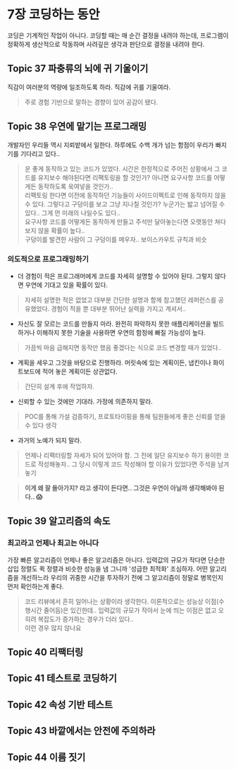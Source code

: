 # 7장 코딩하는 동안

코딩은 기계적인 작업이 아니다.
코딩할 때는 매 순간 결정을 내려야 하는데, 프로그램이 정확하게 생산적으로 작동하며 사려깊은 생각과 판단으로 결정을 내려야 한다.


## Topic 37 파충류의 뇌에 귀 기울이기

직감이 여러분의 역량에 일조하도록 하라.
직감에 귀를 기울여라.

> 주로 경험 기반으로 말하는 경향이 있어 공감이 됐다.

## Topic 38 우연에 맡기는 프로그래밍

개발자인 우리들 역시 지뢰밭에서 일한다.
하루에도 수백 개가 넘는 함점이 우리가 빠지기를 기다리고 있다..

> 운 좋게 동작하고 있는 코드가 있었다. 시간은 한정적으로 주어진 상황에서 그 코드를 유지보수 해야된다면 리팩토링을 할 것인가? 아니면 요구사항 코드를 어떻게든 동작하도록 욱여넣을 것인가..  
> 리팩토링 한다면 이전에 동작하던 기능들이 사이드이펙트로 인해 동작하지 않을 수 있다. 그렇다고 구덩이를 보고 그냥 지나칠 것인가? 누군가는 밟고 넘어질 수 있다.. 그게 먼 미래의 나일수도 있다..  
> 요구사항 코드를 어떻게든 동작하게 만들고 주석만 달아놓는다면 오랫동안 쳐다보지 않을 확률이 높다..  
> 구덩이를 발견한 사람이 그 구덩이를 메우자.. 보이스카우트 규칙과 비슷

### 의도적으로 프로그래밍하기
- 더 경험이 적은 프로그래머에게 코드를 자세히 설명할 수 있어야 된다. 그렇지 않다면 우연에 기대고 있을 확률이 있다.
> 자세히 설명한 적은 없었고 대부분 간단한 설명과 함께 참고했던 레퍼런스를 공유했었다. 경험이 적을 뿐 대부분 뛰어난 실력을 가지고 계셔서..
- 자신도 잘 모르는 코드를 만들지 마라. 완전히 파악하지 못한 애플리케이션을 빌드하거나 이해하지 못한 기술을 사용하면 우연의 함정에 빠질 가능성이 높다.
> 가끔씩 마음 급해지면 동작만 했음 좋겠다는 식으로 코드 변경할 때가 있었다..
- 계획을 세우고 그것을 바탕으로 진행하라. 머릿속에 있는 계획이든, 냅킨이나 화이트보드에 적어 놓은 계획이든 상관없다.
> 간단히 설계 후에 작업하자.
- 신뢰할 수 있는 것에만 기대라. 가정에 의존하지 말라.
> POC를 통해 가설 검증하기, 프로토타이핑을 통해 팀원들에게 좋은 신뢰를 얻을 수 있다 생각
- 과거의 노예가 되지 말라.
> 언제나 리팩터링할 자세가 되어 있어야 함. 그 전에 일단 유지보수 하기 용이한 코드로 작성해놓자.. 그 당시 이렇게 코드 작성해야 할 이유가 있었다면 주석을 남겨놓기


> **이게 왜 잘 돌아가지? 라고 생각이 든다면.. 그것은 우연이 아닐까 생각해봐야 된다.. 😱**


## Topic 39 알고리즘의 속도

### 최고라고 언제나 최고는 아니다
가장 빠른 알고리즘이 언제나 좋은 알고리즘은 아니다. 입력값의 규모가 작다면 단순한 삽입 정렬도 퀵 정렬과 비슷한 성능을 냄
그니까 '성급한 최적화' 조심하자. 어떤 알고리즘을 개선하느라 우리의 귀중한 시간을 투자하기 전에 그 알고리즘이 정말로 병목인지 먼저 확인하는게 좋다.

> 코드 리뷰에서 흔히 일어나는 상황이라 생각한다. 이론적으로는 성능상 이점(수행시간 줄어듬)은 있긴한데.. 입력값의 규모가 작아서 눈에 띄는 이점은 없고 오히려 복잡도가 증가하는 경우가 더러 있다..  
> 이런 경우 많지 않나요

## Topic 40 리팩터링


## Topic 41 테스트로 코딩하기

## Topic 42 속성 기반 테스트

## Topic 43 바깥에서는 안전에 주의하라

## Topic 44 이름 짓기
